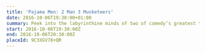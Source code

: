 ```yaml
---
title: 'Pajama Men: 2 Man 3 Musketeers'
date: 2016-10-06T19:30:00+01:00
summary: Peek into the labyrinthine minds of two of comedy’s greatest talents with an audacious show packed with new, dizzyingly hilarious characters.
start: 2016-10-06T19:30:00Z
end: 2016-10-06T20:30:00Z
placeId: 9C3XGV78+QR
---
```

